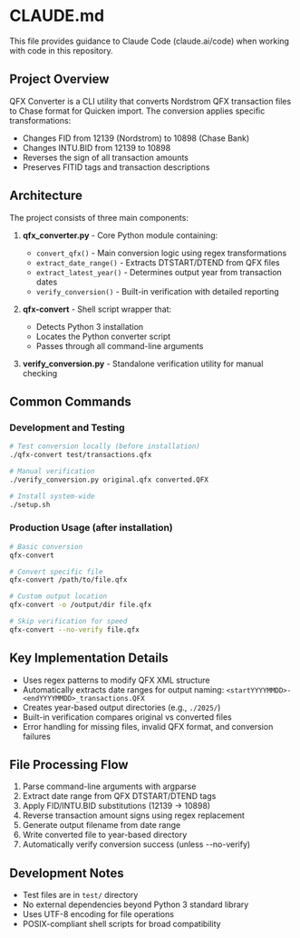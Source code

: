 # CLAUDE.md

This file provides guidance to Claude Code (claude.ai/code) when working with code in this repository.

## Project Overview

QFX Converter is a CLI utility that converts Nordstrom QFX transaction files to Chase format for Quicken import. The conversion applies specific transformations:
- Changes FID from 12139 (Nordstrom) to 10898 (Chase Bank)
- Changes INTU.BID from 12139 to 10898
- Reverses the sign of all transaction amounts
- Preserves FITID tags and transaction descriptions

## Architecture

The project consists of three main components:

1. **qfx_converter.py** - Core Python module containing:
   - `convert_qfx()` - Main conversion logic using regex transformations
   - `extract_date_range()` - Extracts DTSTART/DTEND from QFX files
   - `extract_latest_year()` - Determines output year from transaction dates
   - `verify_conversion()` - Built-in verification with detailed reporting

2. **qfx-convert** - Shell script wrapper that:
   - Detects Python 3 installation
   - Locates the Python converter script
   - Passes through all command-line arguments

3. **verify_conversion.py** - Standalone verification utility for manual checking

## Common Commands

### Development and Testing
```bash
# Test conversion locally (before installation)
./qfx-convert test/transactions.qfx

# Manual verification
./verify_conversion.py original.qfx converted.QFX

# Install system-wide
./setup.sh
```

### Production Usage (after installation)
```bash
# Basic conversion
qfx-convert

# Convert specific file
qfx-convert /path/to/file.qfx

# Custom output location
qfx-convert -o /output/dir file.qfx

# Skip verification for speed
qfx-convert --no-verify file.qfx
```

## Key Implementation Details

- Uses regex patterns to modify QFX XML structure
- Automatically extracts date ranges for output naming: `<startYYYYMMDD>-<endYYYYMMDD>_transactions.QFX`
- Creates year-based output directories (e.g., `./2025/`)
- Built-in verification compares original vs converted files
- Error handling for missing files, invalid QFX format, and conversion failures

## File Processing Flow

1. Parse command-line arguments with argparse
2. Extract date range from QFX DTSTART/DTEND tags
3. Apply FID/INTU.BID substitutions (12139 → 10898)
4. Reverse transaction amount signs using regex replacement
5. Generate output filename from date range
6. Write converted file to year-based directory
7. Automatically verify conversion success (unless --no-verify)

## Development Notes

- Test files are in `test/` directory
- No external dependencies beyond Python 3 standard library
- Uses UTF-8 encoding for file operations
- POSIX-compliant shell scripts for broad compatibility